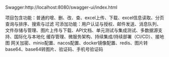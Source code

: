 Swagger:http://localhost:8080/swagger-ui/index.html

项目包含功能：普通的增、删、改、查、excel上传、下载、excel信息读取、分页查询与排序、搜索与过滤
可添加功能：用户认证与授权、邮件发送、消息队列、文件存储与管理、图片上传与下载、API文档、单元测试与集成测试、多数据源支持、国际化与本地化
缓存管理、微服务架构、持续集成/持续部署（CI/CD）、接地图
网关加密、minio配置、nacos配置、docker镜像配置、redis、图片转base64、base64转图片、验证码、手机号验证码

